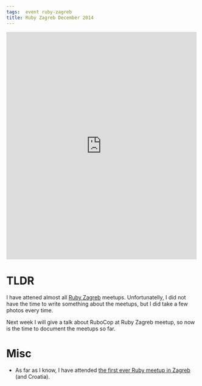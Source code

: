 ```yaml
---
tags:  event ruby-zagreb
title: Ruby Zagreb December 2014
---
```

<iframe src="https://www.facebook.com/plugins/post.php?href=https%3A%2F%2Fwww.facebook.com%2Fmedia%2Fset%2F%3Fset%3Da.10153749287402290.1073741845.735252289%26type%3D3&width=500" width="500" height="597" style="border:none;overflow:hidden" scrolling="no" frameborder="0" allowTransparency="true"></iframe>

# TLDR

I have attened almost all [Ruby Zagreb](http://www.meetup.com/rubyzg/) meetups. Unfortunatelly, I did not have the time to write something about the meetups, but I did take a few photos every time.

Next week I will give a talk about RuboCop at Ruby Zagreb meetup, so now is the time to document the meetups so far.

# Misc

- As far as I know, I have attended [the first ever Ruby meetup in Zagreb](/ruby-on-beers-1) (and Croatia).

